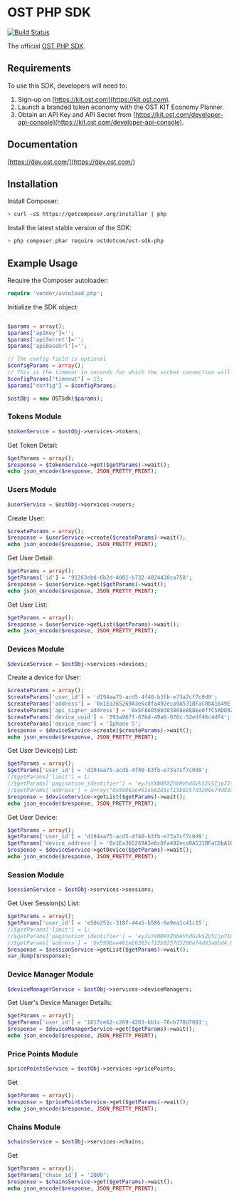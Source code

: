 # OST PHP SDK
[![Build Status](https://travis-ci.org/OpenSTFoundation/ost-sdk-php.svg?branch=master)](https://travis-ci.org/OpenSTFoundation/ost-sdk-php)

The official [OST PHP SDK](https://dev.ost.com/).

## Requirements

To use this SDK, developers will need to:
1. Sign-up on [https://kit.ost.com](https://kit.ost.com).
2. Launch a branded token economy with the OST KIT Economy Planner.
3. Obtain an API Key and API Secret from [https://kit.ost.com/developer-api-console](https://kit.ost.com/developer-api-console).

## Documentation

[https://dev.ost.com/](https://dev.ost.com/)

## Installation

Install Composer:

```bash
> curl -sS https://getcomposer.org/installer | php
```

Install the latest stable version of the SDK:

```bash
> php composer.phar require ostdotcom/ost-sdk-php
```

## Example Usage

Require the Composer autoloader:

```php
require 'vendor/autoload.php';
```

Initialize the SDK object:

```php

$params = array();
$params['apiKey']='';
$params['apiSecret']='';
$params['apiBaseUrl']='';

// The config field is optional
$configParams = array();
// This is the timeout in seconds for which the socket connection will remain open
$configParams["timeout"] = 15;
$params["config"] = $configParams;

$ostObj = new OSTSdk($params);

```

### Tokens Module 

```php
$tokenService = $ostObj->services->tokens;
```

Get Token Detail:

```php
$getParams = array();
$response = $tokenService->get($getParams)->wait();
echo json_encode($response, JSON_PRETTY_PRINT);
```

### Users Module 

```php
$userService = $ostObj->services->users;
```

Create User:

```php
$createParams = array();
$response = $userService->create($createParams)->wait();
echo json_encode($response, JSON_PRETTY_PRINT);
```

Get User Detail:

```php
$getParams = array();
$getParams['id'] = '91263ebd-6b2d-4001-b732-4024430ca758';
$response = $userService->get($getParams)->wait();
echo json_encode($response, JSON_PRETTY_PRINT);
```

Get User List:

```php
$getParams = array();
$response = $userService->getList($getParams)->wait();
echo json_encode($response, JSON_PRETTY_PRINT);
```

### Devices Module 

```php
$deviceService = $ostObj->services->devices;
```

Create a device for User:

```php
$createParams = array();
$createParams['user_id'] = 'd194aa75-acd5-4f40-b3fb-e73a7cf7c0d9';
$createParams['address'] = '0x1Ea365269A3e6c8fa492eca9A531BFaC8bA1649E';
$createParams['api_signer_address'] = '0x5F860598383868e8E8Ee0ffC5ADD92369Db37455';
$createParams['device_uuid'] = '593a967f-87bd-49a6-976c-52edf46c4df4';
$createParams['device_name'] = 'Iphone S';
$response = $deviceService->create($createParams)->wait();
echo json_encode($response, JSON_PRETTY_PRINT);
```

Get User Device(s) List:

```php
$getParams = array();
$getParams['user_id'] = 'd194aa75-acd5-4f40-b3fb-e73a7cf7c0d9';
//$getParams['limit'] = 1;
//$getParams['pagination_identifier'] = 'eyJsYXN0RXZhbHVhdGVkS2V5Ijp7InVpZCI6eyJTIjoiZDE5NGFhNzUtYWNkNS00ZjQwLWIzZmItZTczYTdjZjdjMGQ5In0sIndhIjp7IlMiOiIweDU4YjQxMDY0NzQ4OWI4ODYzNTliNThmZTIyMjYwZWIxOTYwN2IwZjYifX19';
//$getParams['address'] = array("0x5906ae461eb6283cf15b0257d3206e74d83a6bd4","0xab248ef66ee49f80e75266595aa160c8c1abdd5a");
$response = $deviceService->getList($getParams)->wait();
echo json_encode($response, JSON_PRETTY_PRINT);
```

Get User Device:

```php
$getParams = array();
$getParams['user_id'] = 'd194aa75-acd5-4f40-b3fb-e73a7cf7c0d9';
$getParams['device_address'] = '0x1Ea365269A3e6c8fa492eca9A531BFaC8bA1649E';
$response = $deviceService->getDevice($getParams)->wait();
echo json_encode($response, JSON_PRETTY_PRINT);
```

### Session Module

```php
$sessionService = $ostObj->services->sessions;
```

Get User Session(s) List:

```php
$getParams = array();
$getParams['user_id'] = 'e50e252c-318f-44a5-b586-9a9ea1c41c15';
//$getParams['limit'] = 1;
//$getParams['pagination_identifier'] = 'eyJsYXN0RXZhbHVhdGVkS2V5Ijp7InVpZCI6eyJTIjoiZDE5NGFhNzUtYWNkNS00ZjQwLWIzZmItZTczYTdjZjdjMGQ5In0sIndhIjp7IlMiOiIweDU4YjQxMDY0NzQ4OWI4ODYzNTliNThmZTIyMjYwZWIxOTYwN2IwZjYifX19';
//$getParams['address'] = '0x5906ae461eb6283cf15b0257d3206e74d83a6bd4,0xab248ef66ee49f80e75266595aa160c8c1abdd5a';
$response = $sessionService->getList($getParams)->wait();
var_dump($response);
```

### Device Manager Module 

```php
$deviceManagerService = $ostObj->services->deviceManagers;
```

Get User's Device Manager Details:

```php
$getParams = array();
$getParams['user_id'] = '1617ce62-c269-4203-bb1c-76cb778d7093';
$response = $deviceManagerService->get($getParams)->wait();
echo json_encode($response, JSON_PRETTY_PRINT);
```

### Price Points Module 

```php
$pricePointsService = $ostObj->services->pricePoints;
```

Get 

```php
$getParams = array();
$response = $pricePointsService->get($getParams)->wait();
echo json_encode($response, JSON_PRETTY_PRINT);
```

### Chains Module 

```php
$chainsService = $ostObj->services->chains;
```

Get 

```php
$getParams = array();
$getParams['chain_id'] = '2000';
$response = $chainsService->get($getParams)->wait();
echo json_encode($response, JSON_PRETTY_PRINT);
```

